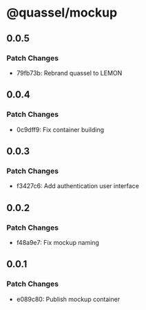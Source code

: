 # @quassel/mockup

## 0.0.5

### Patch Changes

- 79fb73b: Rebrand quassel to LEMON

## 0.0.4

### Patch Changes

- 0c9dff9: Fix container building

## 0.0.3

### Patch Changes

- f3427c6: Add authentication user interface

## 0.0.2

### Patch Changes

- f48a9e7: Fix mockup naming

## 0.0.1

### Patch Changes

- e089c80: Publish mockup container
